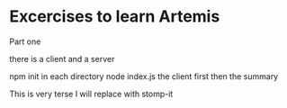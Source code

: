 Excercises to learn Artemis
==============

Part one

there is a client and a server

npm init in each directory
node index.js the client first then the summary


This is very terse
I will replace with stomp-it